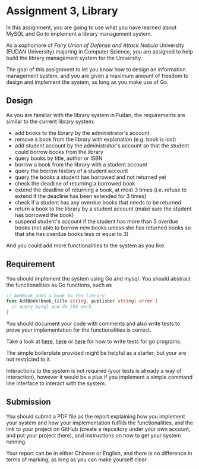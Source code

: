 # Assignment 3, Library

In this assignment, you are going to use what you have learned about MySQL and Go to implement a library management system.

As a sophomore of *Fairy Union of Defense and Attack Nebula* University (FUDAN University) majoring in Computer Science, you are assigned to help build the library management system for the University.

The goal of this assignment to let you know how to design an information management system, and you are given a maximum amount of freedom to design and implement the system, as long as you make use of Go.

## Design

As you are familiar with the library system in Fudan, the requirements are similar to the current library system:

* add books to the library by the administrator's account
* remove a book from the library with explanation (e.g. book is lost)
* add student account by the administrator's account so that the student could borrow books from the library
* query books by title, author or ISBN
* borrow a book from the library with a student account
* query the borrow history of a student account
* query the books a student has borrowed and not returned yet
* check the deadline of returning a borrowed book
* extend the deadline of returning a book, at most 3 times (i.e. refuse to extend if the deadline has been extended for 3 times)
* check if a student has any overdue books that needs to be returned
* return a book to the library by a student account (make sure the student has borrowed the book)
* suspend student's account if the student has more than 3 overdue books (not able to borrow new books unless she has returned books so that she has overdue books less or equal to 3)

And you could add more functionalities to the system as you like.

## Requirement

You should implement the system using Go and mysql. You should abstract the functionalities as Go functions, such as

```go
// AddBook adds a book to the library
func AddBook(book_title string, publisher string) error {
  // query mysql and do the work
}
```

You should document your code with comments and also write tests to prove your implementation for the functionalities is correct.

Take a look at [here](https://blog.alexellis.io/golang-writing-unit-tests/), [here](https://gobyexample.com/testing) or [here](https://labix.org/gocheck) for how to write tests for go programs.

The simple boilerplate provided might be helpful as a starter, but your are not restricted to it.

Interactions to the system is not required (your tests is already a way of interaction), however it would be a plus if you implement a simple command line interface to interact with the system.

## Submission

You should submit a PDF file as the report explaining how you implement your system and how your implementation fulfills the functionalities, and the link to your project on GitHub (create a repository under your own account, and put your project there), and instructions on how to get your system running.

Your report can be in either Chinese or English, and there is no difference in terms of marking, as long as you can make yourself clear.

